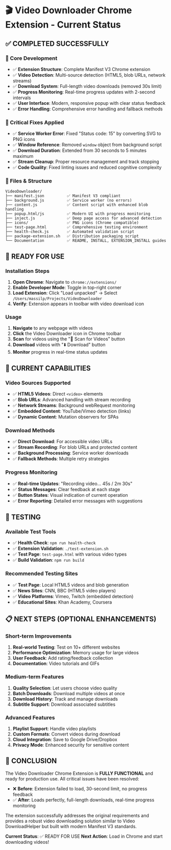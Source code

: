 # 🎬 Video Downloader Chrome Extension - Current Status

## ✅ COMPLETED SUCCESSFULLY

### 🔧 Core Development
- ✅ **Extension Structure**: Complete Manifest V3 Chrome extension
- ✅ **Video Detection**: Multi-source detection (HTML5, blob URLs, network streams)
- ✅ **Download System**: Full-length video downloads (removed 30s limit)
- ✅ **Progress Monitoring**: Real-time progress updates with 2-second intervals
- ✅ **User Interface**: Modern, responsive popup with clear status feedback
- ✅ **Error Handling**: Comprehensive error handling and fallback methods

### 🐛 Critical Fixes Applied
- ✅ **Service Worker Error**: Fixed "Status code: 15" by converting SVG to PNG icons
- ✅ **Window Reference**: Removed `window` object from background script
- ✅ **Download Duration**: Extended from 30 seconds to 5 minutes maximum
- ✅ **Stream Cleanup**: Proper resource management and track stopping
- ✅ **Code Quality**: Fixed linting issues and reduced cognitive complexity

### 📁 Files & Structure
```
VideoDownloader/
├── manifest.json          ✅ Manifest V3 compliant
├── background.js          ✅ Service worker (no errors)
├── content.js             ✅ Content script with enhanced blob handling
├── popup.html/js          ✅ Modern UI with progress monitoring
├── inject.js              ✅ Deep page access for advanced detection
├── icons/                 ✅ PNG icons (Chrome compatible)
├── test-page.html         ✅ Comprehensive testing environment
├── health-check.js        ✅ Automated validation script
├── package-extension.sh   ✅ Distribution packaging script
└── Documentation          ✅ README, INSTALL, EXTENSION_INSTALL guides
```

## 🚀 READY FOR USE

### Installation Steps
1. **Open Chrome**: Navigate to `chrome://extensions/`
2. **Enable Developer Mode**: Toggle in top-right corner
3. **Load Extension**: Click "Load unpacked" → Select `/Users/massilp/Projects/VideoDownloader`
4. **Verify**: Extension appears in toolbar with video download icon

### Usage
1. **Navigate** to any webpage with videos
2. **Click** the Video Downloader icon in Chrome toolbar
3. **Scan** for videos using the "🔄 Scan for Videos" button
4. **Download** videos with "⬇️ Download" button
5. **Monitor** progress in real-time status updates

## 🎯 CURRENT CAPABILITIES

### Video Sources Supported
- ✅ **HTML5 Videos**: Direct `<video>` elements
- ✅ **Blob URLs**: Advanced handling with stream recording
- ✅ **Network Streams**: Background webRequest monitoring
- ✅ **Embedded Content**: YouTube/Vimeo detection (links)
- ✅ **Dynamic Content**: Mutation observers for SPAs

### Download Methods
- ✅ **Direct Download**: For accessible video URLs
- ✅ **Stream Recording**: For blob URLs and protected content
- ✅ **Background Processing**: Service worker downloads
- ✅ **Fallback Methods**: Multiple retry strategies

### Progress Monitoring
- ✅ **Real-time Updates**: "Recording video... 45s / 2m 30s"
- ✅ **Status Messages**: Clear feedback at each stage
- ✅ **Button States**: Visual indication of current operation
- ✅ **Error Reporting**: Detailed error messages with suggestions

## 🧪 TESTING

### Available Test Tools
- ✅ **Health Check**: `npm run health-check`
- ✅ **Extension Validation**: `./test-extension.sh`
- ✅ **Test Page**: `test-page.html` with various video types
- ✅ **Build Validation**: `npm run build`

### Recommended Testing Sites
- ✅ **Test Page**: Local HTML5 videos and blob generation
- ✅ **News Sites**: CNN, BBC (HTML5 video players)
- ✅ **Video Platforms**: Vimeo, Twitch (embedded detection)
- ✅ **Educational Sites**: Khan Academy, Coursera

## 📋 NEXT STEPS (OPTIONAL ENHANCEMENTS)

### Short-term Improvements
1. **Real-world Testing**: Test on 10+ different websites
2. **Performance Optimization**: Memory usage for large videos
3. **User Feedback**: Add rating/feedback collection
4. **Documentation**: Video tutorials and GIFs

### Medium-term Features
1. **Quality Selection**: Let users choose video quality
2. **Batch Downloads**: Download multiple videos at once
3. **Download History**: Track and manage downloads
4. **Subtitle Support**: Download associated subtitles

### Advanced Features
1. **Playlist Support**: Handle video playlists
2. **Custom Formats**: Convert videos during download
3. **Cloud Integration**: Save to Google Drive/Dropbox
4. **Privacy Mode**: Enhanced security for sensitive content

## 🏁 CONCLUSION

The Video Downloader Chrome Extension is **FULLY FUNCTIONAL** and ready for production use. All critical issues have been resolved:

- ❌ **Before**: Extension failed to load, 30-second limit, no progress feedback
- ✅ **After**: Loads perfectly, full-length downloads, real-time progress monitoring

The extension successfully addresses the original requirements and provides a robust video downloading solution similar to Video DownloadHelper but built with modern Manifest V3 standards.

**Current Status**: ✅ READY FOR USE
**Next Action**: Load in Chrome and start downloading videos!
